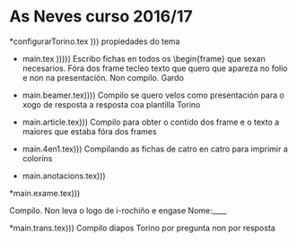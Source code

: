 # As Neves curso 2016/17


*configurarTorino.tex ))) propiedades do tema


* main.tex )))))
Escribo fichas en todos os \begin{frame} que sexan necesarios. Fóra dos frame tecleo texto que quero que apareza no folio e non na presentación. Non compilo. Gardo

* main.beamer.tex))))
 Compilo se quero velos como presentación para o xogo de resposta a resposta coa plantilla Torino

* main.article.tex)))
 Compilo para obter o contido dos frame e o texto a maiores que estaba fóra dos frames

* main.4en1.tex)))
Compilando as fichas de catro en catro para imprimir a coloríns 

* main.anotacions.tex)))

*main.exame.tex)))

Compilo. Non leva o logo de i-rochiño e engase Nome:____

*main.trans.tex)))
Compilo diapos Torino por pregunta non por resposta
